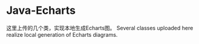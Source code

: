 # Java-Echarts
这里上传的几个类，实现本地生成Echarts图。
Several classes uploaded here realize local generation of Echarts diagrams.

